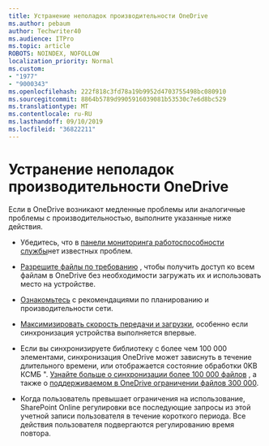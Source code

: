 ```yaml
---
title: Устранение неполадок производительности OneDrive
ms.author: pebaum
author: Techwriter40
ms.audience: ITPro
ms.topic: article
ROBOTS: NOINDEX, NOFOLLOW
localization_priority: Normal
ms.custom:
- "1977"
- "9000343"
ms.openlocfilehash: 222f818c3fd78a19b9952d4703755498bc080910
ms.sourcegitcommit: 8864b5789d9905916039081b53530c7e6d8bc529
ms.translationtype: MT
ms.contentlocale: ru-RU
ms.lasthandoff: 09/10/2019
ms.locfileid: "36822211"
---
```

# <a name="troubleshoot-onedrive-performance"></a>Устранение неполадок производительности OneDrive

Если в OneDrive возникают медленные проблемы или аналогичные проблемы с производительностью, выполните указанные ниже действия.

- Убедитесь, что в [панели мониторинга работоспособности службы](https://portal.office.com/adminportal/home?ref=/servicehealth)нет известных проблем.

- [Разрешите файлы по требованию](https://support.office.com/article/save-disk-space-with-onedrive-files-on-demand-for-windows-10-0e6860d3-d9f3-4971-b321-7092438fb38e?ui=en-US&rs=en-US&ad=US) , чтобы получить доступ ко всем файлам в OneDrive без необходимости загружать их и использовать место на устройстве.

- [Ознакомьтесь](https://docs.microsoft.com/office365/enterprise/network-planning-and-performance) с рекомендациями по планированию и производительности сети.

- [Максимизировать скорость передачи и загрузки](https://support.office.com/article/maximize-upload-and-download-speed-8eeadfb8-501f-406d-997b-98ab6ff67f43), особенно если синхронизация устройства выполняется впервые.

- Если вы синхронизируете библиотеку с более чем 100 000 элементами, синхронизация OneDrive может зависнуть в течение длительного времени, или отображается состояние обработки 0KB КСМБ ". [Узнайте больше о синхронизации более 100 000 файлов](https://support.office.com/article/invalid-file-names-and-file-types-in-onedrive-onedrive-for-business-and-sharepoint-64883a5d-228e-48f5-b3d2-eb39e07630fa) , а также о [поддерживаемом в OneDrive ограничении файлов 300 000](https://support.office.com/article/invalid-file-names-and-file-types-in-onedrive-onedrive-for-business-and-sharepoint-64883a5d-228e-48f5-b3d2-eb39e07630fa).

- Когда пользователь превышает ограничения на использование, SharePoint Online регулировки все последующие запросы из этой учетной записи пользователя в течение короткого периода. Все действия пользователя подвергаются регулированию время повтора.
